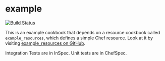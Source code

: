 # example

[![Build Status](https://travis-ci.org/kevindickerson-cookbooks/example.svg?branch=master)](https://travis-ci.org/kevindickerson-cookbooks/example)

This is an example cookbook that depends on a resource cookbook called `example_resources`, which defines a simple Chef resource. Look at it by visiting [example_resources on GitHub](https://github.com/kevindickerson-cookbooks/example_resources).

Integration Tests are in InSpec. Unit tests are in ChefSpec.
